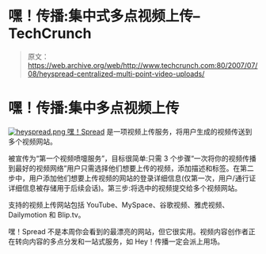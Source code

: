 # 嘿！传播:集中式多点视频上传–TechCrunch

> 原文：<https://web.archive.org/web/http://www.techcrunch.com:80/2007/07/08/heyspread-centralized-multi-point-video-uploads/>

# 嘿！传播:集中多点视频上传

[![heyspread.png](img/4127bf36727071de74808a001cafd7fd.png) ](https://web.archive.org/web/20201125145155/http://heyspread.com/) [嘿！Spread](https://web.archive.org/web/20201125145155/http://heyspread.com/) 是一项视频上传服务，将用户生成的视频传送到多个视频网站。

被宣传为“第一个视频喷嚏服务”，目标很简单:只需 3 个步骤“一次将你的视频传播到最好的视频网络”用户只需选择他们想要上传的视频，添加描述和标签。在第二步中，用户添加他们想要上传视频的网站的登录详细信息(仅第一次，用户/通行证详细信息被存储用于后续会话)。第三步:将选中的视频提交给多个视频网站。

支持的视频上传网站包括 YouTube、MySpace、谷歌视频、雅虎视频、Dailymotion 和 Blip.tv。

嘿！Spread 不是本周你会看到的最漂亮的网站，但它很实用。视频内容创作者正在转向内容的多点分发和一站式服务，如 Hey！传播一定会派上用场。